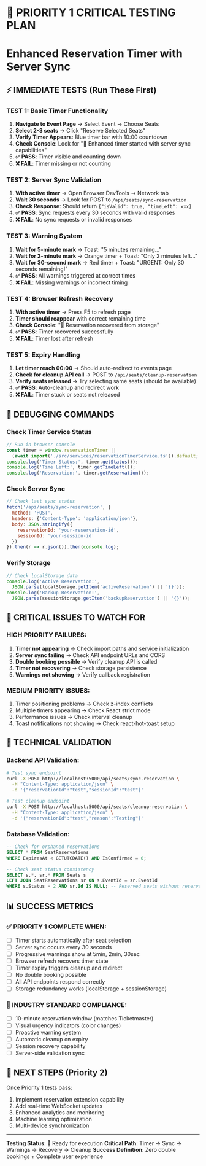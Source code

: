 # 🎯 PRIORITY 1 CRITICAL TESTING PLAN
# Enhanced Reservation Timer with Server Sync

## ⚡ IMMEDIATE TESTS (Run These First)

### TEST 1: Basic Timer Functionality
1. **Navigate to Event Page** → Select Event → Choose Seats
2. **Select 2-3 seats** → Click "Reserve Selected Seats"  
3. **Verify Timer Appears**: Blue timer bar with 10:00 countdown
4. **Check Console**: Look for "🎯 Enhanced timer started with server sync capabilities"
5. **✅ PASS**: Timer visible and counting down
6. **❌ FAIL**: Timer missing or not counting

### TEST 2: Server Sync Validation  
1. **With active timer** → Open Browser DevTools → Network tab
2. **Wait 30 seconds** → Look for POST to `/api/seats/sync-reservation`
3. **Check Response**: Should return `{"isValid": true, "timeLeft": xxx}`
4. **✅ PASS**: Sync requests every 30 seconds with valid responses
5. **❌ FAIL**: No sync requests or invalid responses

### TEST 3: Warning System
1. **Wait for 5-minute mark** → Toast: "5 minutes remaining..."
2. **Wait for 2-minute mark** → Orange timer + Toast: "Only 2 minutes left..."  
3. **Wait for 30-second mark** → Red timer + Toast: "URGENT: Only 30 seconds remaining!"
4. **✅ PASS**: All warnings triggered at correct times
5. **❌ FAIL**: Missing warnings or incorrect timing

### TEST 4: Browser Refresh Recovery
1. **With active timer** → Press F5 to refresh page
2. **Timer should reappear** with correct remaining time
3. **Check Console**: "🔄 Reservation recovered from storage"
4. **✅ PASS**: Timer recovered successfully
5. **❌ FAIL**: Timer lost after refresh

### TEST 5: Expiry Handling
1. **Let timer reach 00:00** → Should auto-redirect to events page
2. **Check for cleanup API call** → POST to `/api/seats/cleanup-reservation`
3. **Verify seats released** → Try selecting same seats (should be available)
4. **✅ PASS**: Auto-cleanup and redirect work
5. **❌ FAIL**: Timer stuck or seats not released

## 🔧 DEBUGGING COMMANDS

### Check Timer Service Status
```javascript
// Run in browser console
const timer = window.reservationTimer || 
  (await import('./src/services/reservationTimerService.ts')).default;
console.log('Timer Status:', timer.getStatus());
console.log('Time Left:', timer.getTimeLeft());
console.log('Reservation:', timer.getReservation());
```

### Check Server Sync
```javascript
// Check last sync status
fetch('/api/seats/sync-reservation', {
  method: 'POST',
  headers: {'Content-Type': 'application/json'},
  body: JSON.stringify({
    reservationId: 'your-reservation-id',
    sessionId: 'your-session-id'
  })
}).then(r => r.json()).then(console.log);
```

### Verify Storage
```javascript
// Check localStorage data
console.log('Active Reservation:', 
  JSON.parse(localStorage.getItem('activeReservation') || '{}'));
console.log('Backup Reservation:', 
  JSON.parse(sessionStorage.getItem('backupReservation') || '{}'));
```

## 🚨 CRITICAL ISSUES TO WATCH FOR

### HIGH PRIORITY FAILURES:
1. **Timer not appearing** → Check import paths and service initialization
2. **Server sync failing** → Check API endpoint URLs and CORS
3. **Double booking possible** → Verify cleanup API is called
4. **Timer not recovering** → Check storage persistence
5. **Warnings not showing** → Verify callback registration

### MEDIUM PRIORITY ISSUES:
1. Timer positioning problems → Check z-index conflicts
2. Multiple timers appearing → Check React strict mode
3. Performance issues → Check interval cleanup
4. Toast notifications not showing → Check react-hot-toast setup

## 🔬 TECHNICAL VALIDATION

### Backend API Validation:
```bash
# Test sync endpoint
curl -X POST http://localhost:5000/api/seats/sync-reservation \
  -H "Content-Type: application/json" \
  -d '{"reservationId":"test","sessionId":"test"}'

# Test cleanup endpoint  
curl -X POST http://localhost:5000/api/seats/cleanup-reservation \
  -H "Content-Type: application/json" \
  -d '{"reservationId":"test","reason":"Testing"}'
```

### Database Validation:
```sql
-- Check for orphaned reservations
SELECT * FROM SeatReservations 
WHERE ExpiresAt < GETUTCDATE() AND IsConfirmed = 0;

-- Check seat status consistency
SELECT s.*, sr.* FROM Seats s 
LEFT JOIN SeatReservations sr ON s.EventId = sr.EventId 
WHERE s.Status = 2 AND sr.Id IS NULL; -- Reserved seats without reservations
```

## 📊 SUCCESS METRICS

### ✅ PRIORITY 1 COMPLETE WHEN:
- [ ] Timer starts automatically after seat selection
- [ ] Server sync occurs every 30 seconds  
- [ ] Progressive warnings show at 5min, 2min, 30sec
- [ ] Browser refresh recovers timer state
- [ ] Timer expiry triggers cleanup and redirect
- [ ] No double booking possible
- [ ] All API endpoints respond correctly
- [ ] Storage redundancy works (localStorage + sessionStorage)

### 🎯 INDUSTRY STANDARD COMPLIANCE:
- [ ] 10-minute reservation window (matches Ticketmaster)
- [ ] Visual urgency indicators (color changes)
- [ ] Proactive warning system  
- [ ] Automatic cleanup on expiry
- [ ] Session recovery capability
- [ ] Server-side validation sync

## 🚀 NEXT STEPS (Priority 2)
Once Priority 1 tests pass:
1. Implement reservation extension capability
2. Add real-time WebSocket updates
3. Enhanced analytics and monitoring
4. Machine learning optimization
5. Multi-device synchronization

---
**Testing Status**: 🔄 Ready for execution
**Critical Path**: Timer → Sync → Warnings → Recovery → Cleanup
**Success Definition**: Zero double bookings + Complete user experience

